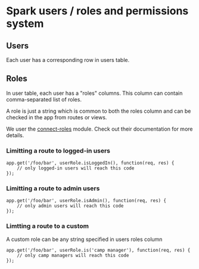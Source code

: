 # Spark users / roles and permissions system

## Users

Each user has a corresponding row in users table.

## Roles

In user table, each user has a "roles" columns. This column can contain comma-separated list of roles.

A role is just a string which is common to both the roles column and can be checked in the app from routes or views.

We user the [connect-roles](https://github.com/ForbesLindesay/connect-roles) module.
Check out their documentation for more details.

### Limitting a route to logged-in users

```
app.get('/foo/bar', userRole.isLoggedIn(), function(req, res) {
    // only logged-in users will reach this code
});
```

### Limitting a route to admin users

```
app.get('/foo/bar', userRole.isAdmin(), function(req, res) {
    // only admin users will reach this code
});
```

### Limtting a route to a custom

A custom role can be any string specified in users roles column

```
app.get('/foo/bar', userRole.is('camp manager'), function(req, res) {
    // only camp managers will reach this code
});
```
